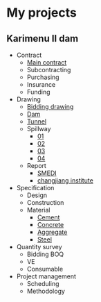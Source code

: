 # My projects
## Karimenu II dam
- Contract
  - [Main contract](https://db.tt/cP6LxDJ2MM)
  - Subcontracting
  - Purchasing
  - Insurance
  - Funding
- Drawing
  - [Bidding drawing](https://db.tt/lK16PWaUzc)
  - [Dam](https://db.tt/4lfTng6MA5)
  - [Tunnel](https://db.tt/4SQf05ltnQ)
  - Spillway
    - [01](https://db.tt/8kcbLPmUzE)
    - [02](https://db.tt/J5YphunBc9)
    - [03](https://db.tt/Dy27QOWYUV)
    - [04](https://db.tt/c65FD6OH0N)
  - Report
    - [SMEDI](https://db.tt/170XkxZAq8)
    - [changjiang institute](https://db.tt/VU5XTZYURY)
- Specification
  - Design
  - Construction
  - Material
    - [Cement](https://zh.scribd.com/doc/238191647/BS-12-1996-Specification-for-Portland-Cement)
    - [Concrete](http://legacy.ybsitecenter.com/multi-images/uk/legacy/var/ag/13819/105399-Concrete_Complementary_British_Standard.pdf)
    - [Aggregate](http://www.c-s-h.ir/wp-content/uploads/2015/10/BS-882.pdf)
    - [Steel]()
- Quantity survey
  - Bidding BOQ
  - VE
  - Consumable
- Project management
  - Scheduling
  - Methodology
